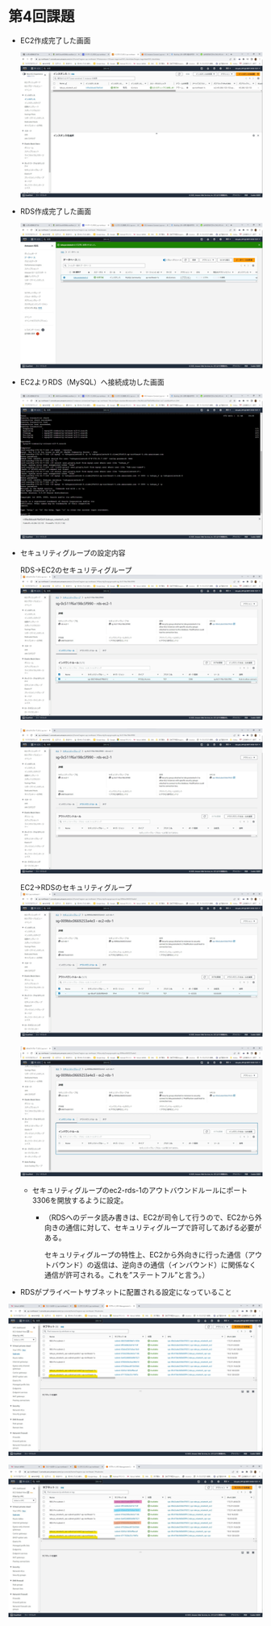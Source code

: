 # 第4回課題


- EC2作成完了した画面
    
    ![EC2作成完了](img/kadai4_1_ec2_created.jpg)


- RDS作成完了した画面
    

    ![RDS作成完了](img/kadai4_2_rds_created.jpg)

- EC2よりRDS（MySQL）へ接続成功した画面
    

    ![MySQL接続成功](img/kadai4_3_EC2_RDS_connected.jpg)


- セキュリティグループの設定内容
    
    
    RDS→EC2のセキュリティグループ
    ![sec_group_1](img/kadai4_14_secgroup_rds-ec2-1_in.jpg)

    
    ![sec_group_2](img/kadai4_15_secgroup_rds-ec2-1_out.jpg)
    
    
    EC2→RDSのセキュリティグループ
    ![sec_group_3](img/kadai4_16_4_secgroup_ec2-rds-1_out3.jpg)
    
    
    ![sec_group_4](img/kadai4_16_2_secgroup_ec2-rds-1_in.jpg)
    
    - セキュリティグループのec2-rds-1のアウトバウンドルールにポート3306を開放するように設定。
    
        - （RDSへのデータ読み書きは、EC2が司令して行うので、EC2から外向きの通信に対して、セキュリティグループで許可してあげる必要がある。
    
            セキュリティグループの特性上、EC2から外向きに行った通信（アウトバウンド）の返信は、逆向きの通信（インバウンド）に関係なく通信が許可される。これを”ステートフル”と言う。）


- RDSがプライベートサブネットに配置される設定になっていること


![RDS_プライベートサブネット1](img/サブネット一覧_231015_2008.jpg)



![RDS_プライベートサブネット2](img/kadai4_13_subnetlist_231017_2130.jpg)
